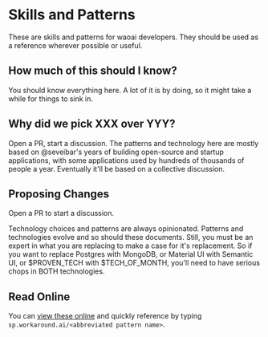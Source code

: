 # Skills and Patterns

These are skills and patterns for waoai developers. They should be used as a reference
wherever possible or useful.

## How much of this should I know?

You should know everything here. A lot of it is by doing, so it might take a while
for things to sink in.

## Why did we pick XXX over YYY?

Open a PR, start a discussion. The patterns and technology here are mostly based on @seveibar's years
of building open-source and startup applications, with some applications used by hundreds of thousands
of people a year. Eventually it'll be based on a collective discussion.

## Proposing Changes

Open a PR to start a discussion.

Technology choices and patterns are always opinionated. Patterns and technologies evolve and so should these
documents. Still, you must be an expert in what you are replacing to make a case for it's replacement. So
if you want to replace Postgres with MongoDB, or Material UI with Semantic UI, or $PROVEN_TECH with $TECH_OF_MONTH,
you'll need to have serious chops in BOTH technologies.

## Read Online

You can [view these online](https://sp.workaround.ai/) and quickly reference by typing
`sp.workaround.ai/<abbreviated pattern name>`.

